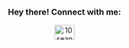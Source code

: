<h3 align="center"> Hey there! Connect with me:</h3>
<p align="center">
<a href="https://linkedin.com/in/10seanhwang/" target="blank"><img align="center" src="https://raw.githubusercontent.com/rahuldkjain/github-profile-readme-generator/master/src/images/icons/Social/linked-in-alt.svg" alt="10seanhwang/" height="30" width="40" /></a>
</p>

